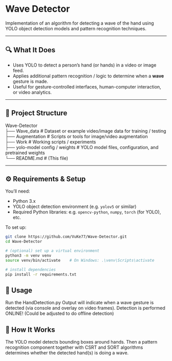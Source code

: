 # Wave Detector

Implementation of an algorithm for detecting a wave of the hand using YOLO object detection models and pattern recognition techniques.

---

## 🔍 What It Does

- Uses YOLO to detect a person’s hand (or hands) in a video or image feed.  
- Applies additional pattern recognition / logic to determine when a **wave** gesture is made.  
- Useful for gesture-controlled interfaces, human-computer interaction, or video analytics.

---

## 📂 Project Structure

Wave-Detector\
├── Wave_data # Dataset or example video/image data for training / testing \
├── Augmentation # Scripts or tools for image/video augmentation \
├── Work # Working scripts / experiments \
├── yolo-model  config / weights # YOLO model files, configuration, and pretrained weights \
└── README.md # (This file)

---

## ⚙️ Requirements & Setup

You’ll need:

- Python 3.x  
- YOLO object detection environment (e.g. `yolov5` or similar)  
- Required Python libraries: e.g. `opencv-python`, `numpy`, `torch` (for YOLO), etc.  

To set up:

```bash
git clone https://github.com/VuKe77/Wave-Detector.git
cd Wave-Detector

# (optional) set up a virtual environment
python3 -m venv venv
source venv/bin/activate    # On Windows: .\venv\Scripts\activate

# install dependencies
pip install -r requirements.txt
```

## 🚀 Usage
Run the HandDetection.py
Output will indicate when a wave gesture is detected (via console and overlay on video frames).
Detection is performed ONLINE! (Could be adjusted to do offline detection)

## 🧠 How It Works

The YOLO model detects bounding boxes around hands.
Then a pattern recognition component together with CSRT and SORT algorithms determines whether the detected hand(s) is doing a wave.

